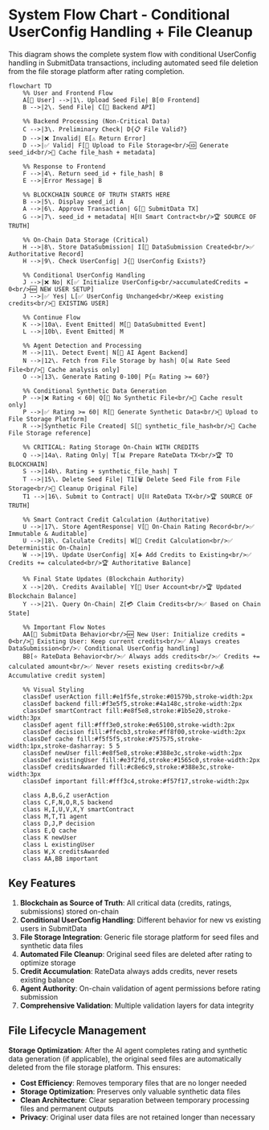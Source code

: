 # System Flow Chart - Conditional UserConfig Handling + File Cleanup

This diagram shows the complete system flow with conditional UserConfig handling in SubmitData transactions, including automated seed file deletion from the file storage platform after rating completion.

```mermaid
flowchart TD
    %% User and Frontend Flow
    A[👤 User] -->|1\. Upload Seed File| B[🌐 Frontend]
    B -->|2\. Send File| C[🔧 Backend API]
    
    %% Backend Processing (Non-Critical Data)
    C -->|3\. Preliminary Check| D{📋 File Valid?}
    D -->|❌ Invalid| E[⚠️ Return Error]
    D -->|✅ Valid| F[📁 Upload to File Storage<br/>🆔 Generate seed_id<br/>💾 Cache file_hash + metadata]
    
    %% Response to Frontend
    F -->|4\. Return seed_id + file_hash| B
    E -->|Error Message| B
    
    %% BLOCKCHAIN SOURCE OF TRUTH STARTS HERE
    B -->|5\. Display seed_id| A
    A -->|6\. Approve Transaction| G[📝 SubmitData TX]
    G -->|7\. seed_id + metadata| H[⛓️ Smart Contract<br/>🏆 SOURCE OF TRUTH]
    
    %% On-Chain Data Storage (Critical)
    H -->|8\. Store DataSubmission| I[💾 DataSubmission Created<br/>✅ Authoritative Record]
    H -->|9\. Check UserConfig| J{👤 UserConfig Exists?}
    
    %% Conditional UserConfig Handling
    J -->|❌ No| K[✅ Initialize UserConfig<br/>accumulatedCredits = 0<br/>🆕 NEW USER SETUP]
    J -->|✅ Yes| L[✅ UserConfig Unchanged<br/>Keep existing credits<br/>🔄 EXISTING USER]
    
    %% Continue Flow
    K -->|10a\. Event Emitted| M[📡 DataSubmitted Event]
    L -->|10b\. Event Emitted| M
    
    %% Agent Detection and Processing
    M -->|11\. Detect Event| N[🤖 AI Agent Backend]
    N -->|12\. Fetch from File Storage by hash| O[📊 Rate Seed File<br/>💾 Cache analysis only]
    O -->|13\. Generate Rating 0-100| P{⚖️ Rating >= 60?}
    
    %% Conditional Synthetic Data Generation
    P -->|❌ Rating < 60| Q[📄 No Synthetic File<br/>💾 Cache result only]
    P -->|✅ Rating >= 60| R[🧬 Generate Synthetic Data<br/>📁 Upload to File Storage Platform]
    R -->|Synthetic File Created| S[📁 synthetic_file_hash<br/>💾 Cache File Storage reference]
    
    %% CRITICAL: Rating Storage On-Chain WITH CREDITS
    Q -->|14a\. Rating Only| T[📊 Prepare RateData TX<br/>🏆 TO BLOCKCHAIN]
    S -->|14b\. Rating + synthetic_file_hash| T
    T -->|15\. Delete Seed File| T1[🗑️ Delete Seed File from File Storage<br/>💾 Cleanup Original File]
    T1 -->|16\. Submit to Contract| U[⛓️ RateData TX<br/>🏆 SOURCE OF TRUTH]
    
    %% Smart Contract Credit Calculation (Authoritative)
    U -->|17\. Store AgentResponse| V[💾 On-Chain Rating Record<br/>✅ Immutable & Auditable]
    U -->|18\. Calculate Credits| W[🧮 Credit Calculation<br/>✅ Deterministic On-Chain]
    W -->|19\. Update UserConfig| X[➕ Add Credits to Existing<br/>✅ Credits += calculated<br/>🏆 Authoritative Balance]
    
    %% Final State Updates (Blockchain Authority)
    X -->|20\. Credits Available| Y[👤 User Account<br/>🏆 Updated Blockchain Balance]
    Y -->|21\. Query On-Chain| Z[💳 Claim Credits<br/>✅ Based on Chain State]
    
    %% Important Flow Notes
    AA[📝 SubmitData Behavior<br/>🆕 New User: Initialize credits = 0<br/>🔄 Existing User: Keep current credits<br/>✅ Always creates DataSubmission<br/>💡 Conditional UserConfig handling]
    BB[⭐ RateData Behavior<br/>✅ Always adds credits<br/>✅ Credits += calculated amount<br/>✅ Never resets existing credits<br/>💰 Accumulative credit system]
    
    %% Visual Styling
    classDef userAction fill:#e1f5fe,stroke:#01579b,stroke-width:2px
    classDef backend fill:#f3e5f5,stroke:#4a148c,stroke-width:2px
    classDef smartContract fill:#e8f5e8,stroke:#1b5e20,stroke-width:3px
    classDef agent fill:#fff3e0,stroke:#e65100,stroke-width:2px
    classDef decision fill:#ffecb3,stroke:#ff8f00,stroke-width:2px
    classDef cache fill:#f5f5f5,stroke:#757575,stroke-width:1px,stroke-dasharray: 5 5
    classDef newUser fill:#e8f5e8,stroke:#388e3c,stroke-width:2px
    classDef existingUser fill:#e3f2fd,stroke:#1565c0,stroke-width:2px
    classDef creditsAwarded fill:#c8e6c9,stroke:#388e3c,stroke-width:3px
    classDef important fill:#fff3c4,stroke:#f57f17,stroke-width:2px
    
    class A,B,G,Z userAction
    class C,F,N,O,R,S backend
    class H,I,U,V,X,Y smartContract
    class M,T,T1 agent
    class D,J,P decision
    class E,Q cache
    class K newUser
    class L existingUser
    class W,X creditsAwarded
    class AA,BB important
``` 

## Key Features

1. **Blockchain as Source of Truth**: All critical data (credits, ratings, submissions) stored on-chain
2. **Conditional UserConfig Handling**: Different behavior for new vs existing users in SubmitData
3. **File Storage Integration**: Generic file storage platform for seed files and synthetic data files
4. **Automated File Cleanup**: Original seed files are deleted after rating to optimize storage
5. **Credit Accumulation**: RateData always adds credits, never resets existing balance
6. **Agent Authority**: On-chain validation of agent permissions before rating submission
7. **Comprehensive Validation**: Multiple validation layers for data integrity

## File Lifecycle Management

**Storage Optimization**: After the AI agent completes rating and synthetic data generation (if applicable), the original seed files are automatically deleted from the file storage platform. This ensures:

- **Cost Efficiency**: Removes temporary files that are no longer needed
- **Storage Optimization**: Preserves only valuable synthetic data files
- **Clean Architecture**: Clear separation between temporary processing files and permanent outputs
- **Privacy**: Original user data files are not retained longer than necessary
